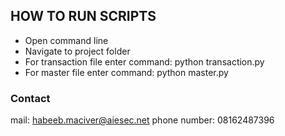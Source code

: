 ## HOW TO RUN SCRIPTS
- Open command line
- Navigate to project folder
- For transaction file enter command: python transaction.py
- For master file enter command: python master.py

### Contact
mail: habeeb.maciver@aiesec.net
phone number: 08162487396